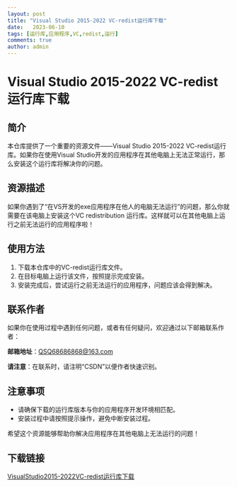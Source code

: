 ```yaml
---
layout: post
title: "Visual Studio 2015-2022 VC-redist运行库下载"
date:   2023-06-10
tags: [运行库,应用程序,VC,redist,运行]
comments: true
author: admin
---
```

# Visual Studio 2015-2022 VC-redist运行库下载

## 简介
本仓库提供了一个重要的资源文件——Visual Studio 2015-2022 VC-redist运行库。如果你在使用Visual Studio开发的应用程序在其他电脑上无法正常运行，那么安装这个运行库将解决你的问题。

## 资源描述
如果你遇到了“在VS开发的exe应用程序在他人的电脑无法运行”的问题，那么你就需要在该电脑上安装这个VC redistribution 运行库。这样就可以在其他电脑上运行之前无法运行的应用程序啦！

## 使用方法
1. 下载本仓库中的VC-redist运行库文件。
2. 在目标电脑上运行该文件，按照提示完成安装。
3. 安装完成后，尝试运行之前无法运行的应用程序，问题应该会得到解决。

## 联系作者
如果你在使用过程中遇到任何问题，或者有任何疑问，欢迎通过以下邮箱联系作者：

**邮箱地址**：QSQ68686868@163.com

**请注意**：在联系时，请注明“CSDN”以便作者快速识别。

## 注意事项
- 请确保下载的运行库版本与你的应用程序开发环境相匹配。
- 安装过程中请按照提示操作，避免中断安装过程。

希望这个资源能够帮助你解决应用程序在其他电脑上无法运行的问题！

## 下载链接

[VisualStudio2015-2022VC-redist运行库下载](https://pan.quark.cn/s/a305f51c239b)